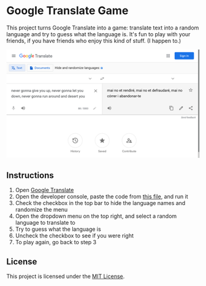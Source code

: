 # Google Translate Game

This project turns Google Translate into a game: translate text into a random language and try to guess what the language is. It's fun to play with your friends, if you have friends who enjoy this kind of stuff. (I happen to.)

![Game screenshot](demo.png)

## Instructions

1. Open [Google Translate](https://translate.google.com)
2. Open the developer console, paste the code from [this file](google-translate-game.js), and run it
3. Check the checkbox in the top bar to hide the language names and randomize the menu
4. Open the dropdown menu on the top right, and select a random language to translate to
5. Try to guess what the language is
6. Uncheck the checkbox to see if you were right
7. To play again, go back to step 3

## License

This project is licensed under the [MIT License](LICENSE.md).
